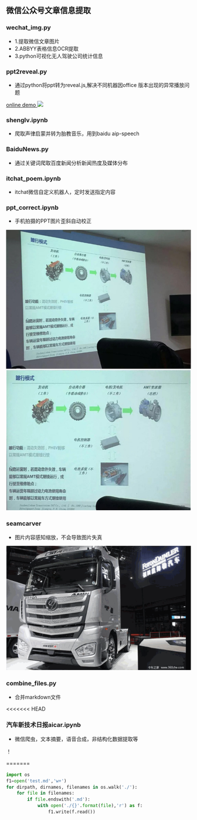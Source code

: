 ## 微信公众号文章信息提取

### wechat_img.py

- 1.提取微信文章图片
- 2.ABBYY表格信息OCR提取
- 3.python可视化无人驾驶公司统计信息

### ppt2reveal.py

- 通过python将ppt转为reveal.js,解决不同机器因office 版本出现的异常播放问题

[online demo ](https://baifengbai.github.io/2_reveal)
![](./img/ppt.gif)

### shenglv.ipynb

- 爬取声律启蒙并转为胎教音乐，用到baidu aip-speech

### BaiduNews.py

- 通过关键词爬取百度新闻分析新闻热度及媒体分布


### itchat_poem.ipynb

- itchat微信自定义机器人，定时发送指定内容

### ppt_correct.ipynb

- 手机拍摄的PPT图片歪斜自动校正

![](./img/ppt0.jpg)
![](./img/ppt1.jpg)

### seamcarver 

- 图片内容感知缩放，不会导致图片失真

![](./img/truck.gif)

### combine_files.py

- 合并markdown文件

<<<<<<< HEAD
### 汽车新技术日报aicar.ipynb 

- 微信爬虫，文本摘要，语音合成，非结构化数据提取等

！[](./img/aicar.jpg)

=======
```python
import os
f1=open('test.md','w+')
for dirpath, dirnames, filenames in os.walk('./'):
    for file in filenames:
        if file.endswith('.md'):
            with open('./{}'.format(file),'r') as f:
                f1.write(f.read())
```

